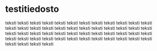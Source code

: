 # testitiedosto

teksti teksti teksti teksti teksti teksti teksti teksti teksti teksti teksti teksti teksti teksti teksti teksti teksti teksti teksti teksti teksti teksti teksti teksti teksti teksti teksti teksti teksti teksti teksti teksti teksti teksti teksti teksti teksti teksti teksti teksti teksti teksti teksti teksti teksti teksti teksti teksti teksti teksti teksti teksti
